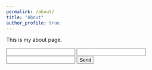 ```yaml
---
permalink: /about/
title: "About"
author_profile: true
---
```


This is my about page.

<form action="https://getform.io/f/f663c031-cc33-4159-a08f-3171cf698b0c" method="POST">

  <input type="text" name="name">
  <input type="email" name="email">
  <input type="tel" name="tel">
  <button type="submit">Send</button>

</form>